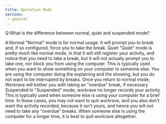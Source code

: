 ```yaml
---
title: Operation Mode
section:
 - general
---
```

Q:What is the difference between normal, quiet and suspended mode?

A:Normal "Normal" mode is for normal usage. It will prompt you to break and, if
so configured, force you to take the break. Quiet "Quiet" mode is pretty much
like normal mode, in that it will still register your activity, and notice that
you need to take a break, but it will not actually prompt you to take one, nor
block you from using the computer. This is typically used when you want to show
something on your computer to someone else. You are using the computer doing the
explaining and the showing, but you do not want to be interrupted by breaks.
Once you return to normal mode, Workrave will bother you with taking an
"overdue" break, if necessary Suspended In "Suspended" mode, workrave no longer
records your activity. This is typically used when someone else is using your
computer for a brief time. In these cases, you may not want to quit workrave,
and you also don't want the activity recorded, because it isn't yours, and hence
you will not need to take any "overdue" breaks. When someone else is using the
computer for a longer time, it is best to quit workrave altogether.
